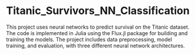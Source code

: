 # Titanic_Survivors_NN_Classification

This project uses neural networks to predict survival on the Titanic dataset. The code is implemented in Julia using the Flux.jl package for building and training the models. The project includes data preprocessing, model training, and evaluation, with three different neural network architectures.
